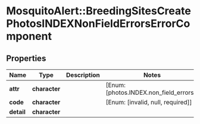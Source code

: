 # MosquitoAlert::BreedingSitesCreatePhotosINDEXNonFieldErrorsErrorComponent


## Properties
Name | Type | Description | Notes
------------ | ------------- | ------------- | -------------
**attr** | **character** |  | [Enum: [photos.INDEX.non_field_errors]] 
**code** | **character** |  | [Enum: [invalid, null, required]] 
**detail** | **character** |  | 



